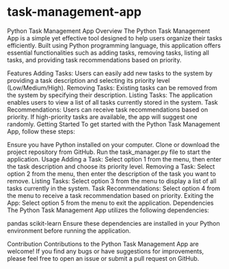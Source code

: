 # task-management-app
Python Task Management App
Overview
The Python Task Management App is a simple yet effective tool designed to help users organize their tasks efficiently. Built using Python programming language, this application offers essential functionalities such as adding tasks, removing tasks, listing all tasks, and providing task recommendations based on priority.

Features
Adding Tasks: Users can easily add new tasks to the system by providing a task description and selecting its priority level (Low/Medium/High).
Removing Tasks: Existing tasks can be removed from the system by specifying their description.
Listing Tasks: The application enables users to view a list of all tasks currently stored in the system.
Task Recommendations: Users can receive task recommendations based on priority. If high-priority tasks are available, the app will suggest one randomly.
Getting Started
To get started with the Python Task Management App, follow these steps:

Ensure you have Python installed on your computer.
Clone or download the project repository from GitHub.
Run the task_manager.py file to start the application.
Usage
Adding a Task: Select option 1 from the menu, then enter the task description and choose its priority level.
Removing a Task: Select option 2 from the menu, then enter the description of the task you want to remove.
Listing Tasks: Select option 3 from the menu to display a list of all tasks currently in the system.
Task Recommendations: Select option 4 from the menu to receive a task recommendation based on priority.
Exiting the App: Select option 5 from the menu to exit the application.
Dependencies
The Python Task Management App utilizes the following dependencies:

pandas
scikit-learn
Ensure these dependencies are installed in your Python environment before running the application.

Contribution
Contributions to the Python Task Management App are welcome! If you find any bugs or have suggestions for improvements, please feel free to open an issue or submit a pull request on GitHub.
